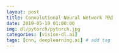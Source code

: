 ```yaml
---
layout: post
title: Convolutional Neural Network 개념
date: 2019-05-19 01:00:00
img: dl/pytorch/pytorch.jpg
categories: [vision-dl.ai] 
tags: [cnn, deeplearning.ai] # add tag
---
```


